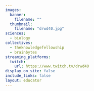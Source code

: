 ```yaml
---
images:
  banner:
    filename: ""
  thumbnail:
    filename: "drwd40.jpg"
sciences:
  - biology
collectives:
  - theknowledgefellowship
  - brainbytes
streaming_platforms:
  twitch:
    url: https://www.twitch.tv/drwd40
display_on_site: false
include_links: false
layout: educator
---
```

